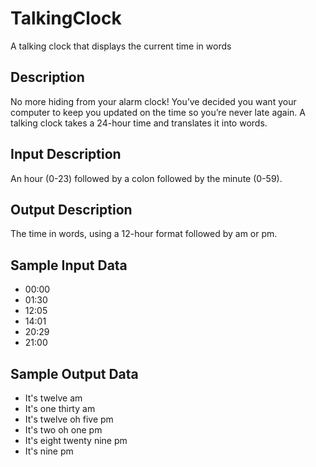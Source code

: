 # TalkingClock
A talking clock that displays the current time in words

## Description
No more hiding from your alarm clock! You’ve decided you want your computer to keep you updated on the time so you’re never late again. A talking clock takes a 24-hour time and translates it into words.

## Input Description
An hour (0-23) followed by a colon followed by the minute (0-59).

## Output Description
The time in words, using a 12-hour format followed by am or pm.

## Sample Input Data
* 00:00
* 01:30
* 12:05
* 14:01
* 20:29
* 21:00


## Sample Output Data
* It's twelve am
* It's one thirty am
* It's twelve oh five pm
* It's two oh one pm
* It's eight twenty nine pm
* It's nine pm
